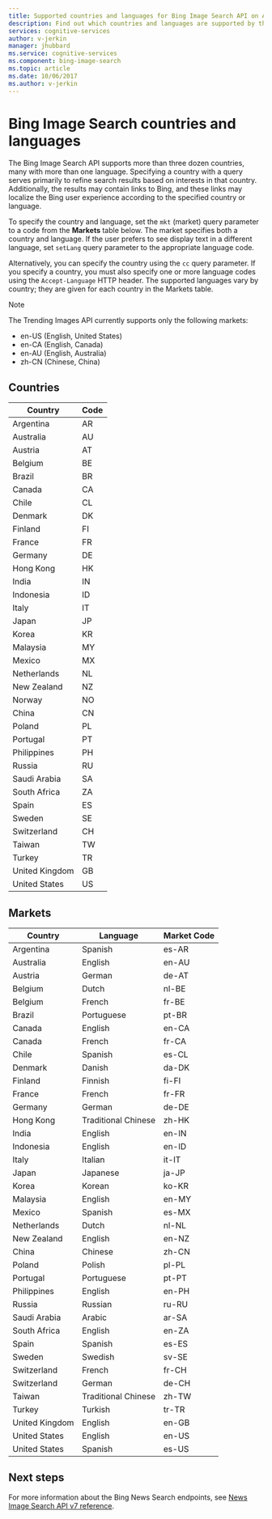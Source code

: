 ```yaml
---
title: Supported countries and languages for Bing Image Search API on Azure | Microsoft Docs
description: Find out which countries and languages are supported by the Bing Image Search API.
services: cognitive-services
author: v-jerkin
manager: jhubbard
ms.service: cognitive-services
ms.component: bing-image-search
ms.topic: article
ms.date: 10/06/2017
ms.author: v-jerkin
---
```


# Bing Image Search countries and languages

The Bing Image Search API supports more than three dozen countries, many with more than one language. Specifying a country with a query serves primarily to refine search results based on interests in that country. Additionally, the results may contain links to Bing, and these links may localize the Bing user experience according to the specified country or language.

To specify the country and language, set the `mkt` (market) query parameter to a code from the **Markets** table below. The market specifies both a country and language. If the user prefers to see display text in a different language, set `setLang` query parameter to the appropriate language code.

Alternatively, you can specify the country using the `cc` query parameter. If you specify a country, you must also specify one or more language codes using the `Accept-Language` HTTP header. The supported languages vary by country; they are given for each country in the Markets table.

> [!NOTE]
> The Trending Images API currently supports only the following markets:
> - en-US (English, United States) 
> - en-CA (English, Canada) 
> - en-AU (English, Australia) 
> - zh-CN (Chinese, China)

## Countries

|Country|Code|
|-------|----|
|Argentina|AR|
|Australia|AU|
|Austria|AT|
|Belgium|BE|
|Brazil|BR|
|Canada|CA|
|Chile|CL|
|Denmark|DK|
|Finland|FI|
|France|FR|
|Germany|DE|
|Hong Kong|HK|
|India|IN|
|Indonesia|ID|
|Italy|IT|
|Japan|JP|
|Korea|KR|
|Malaysia|MY|
|Mexico|MX|
|Netherlands|NL|
|New Zealand|NZ|
|Norway|NO|
|China|CN|
|Poland|PL|
|Portugal|PT|
|Philippines|PH|
|Russia|RU|
|Saudi Arabia|SA|
|South Africa|ZA|
|Spain|ES|
|Sweden|SE|
|Switzerland|CH|
|Taiwan|TW|
|Turkey|TR|
|United Kingdom|GB|
|United States|US|


## Markets

|Country|Language|Market Code|
|-------|--------|-----------|
|Argentina|Spanish|es-AR|
|Australia|English|en-AU|
|Austria|German|de-AT|
|Belgium|Dutch|nl-BE|
|Belgium|French|fr-BE|
|Brazil|Portuguese|pt-BR|
|Canada|English|en-CA|
|Canada|French|fr-CA|
|Chile|Spanish|es-CL|
|Denmark|Danish|da-DK|
|Finland|Finnish|fi-FI|
|France|French|fr-FR|
|Germany|German|de-DE|
|Hong Kong|Traditional Chinese|zh-HK|
|India|English|en-IN|
|Indonesia|English|en-ID|
|Italy|Italian|it-IT|
|Japan|Japanese|ja-JP|
|Korea|Korean|ko-KR|
|Malaysia|English|en-MY|
|Mexico|Spanish|es-MX|
|Netherlands|Dutch|nl-NL|
|New Zealand|English|en-NZ|
|China|Chinese|zh-CN|
|Poland|Polish|pl-PL|
|Portugal|Portuguese|pt-PT|
|Philippines|English|en-PH|
|Russia|Russian|ru-RU|
|Saudi Arabia|Arabic|ar-SA|
|South Africa|English|en-ZA|
|Spain|Spanish|es-ES|
|Sweden|Swedish|sv-SE|
|Switzerland|French|fr-CH|
|Switzerland|German|de-CH|
|Taiwan|Traditional Chinese|zh-TW|
|Turkey|Turkish|tr-TR|
|United Kingdom|English|en-GB|
|United States|English|en-US|
|United States|Spanish|es-US|

## Next steps
For more information about the Bing News Search endpoints, see [News Image Search API v7 reference](https://docs.microsoft.com/rest/api/cognitiveservices/bing-images-api-v7-reference).

